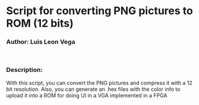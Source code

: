 <h1>Script for converting PNG pictures to ROM (12 bits)</h1>
<h3>Author: Luis Leon Vega</h3>
<br>
<h3>Description:</h3>
<p>With this script, you can convert the PNG pictures and compress it with a 12 bit resolution. Also, you can generate an .hex files with the color info to upload it into a ROM for doing UI in a VGA implemented in a FPGA</p>
